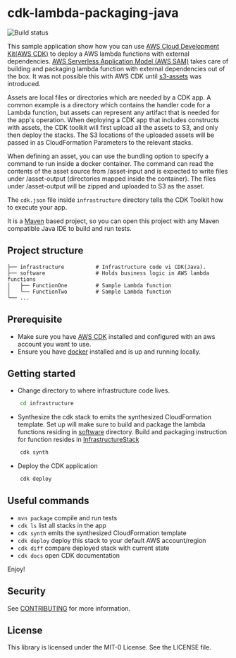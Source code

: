 # cdk-lambda-packaging-java

![Build status](https://github.com/aws-samples/cdk-lambda-packaging-java/actions/workflows/build.yml/badge.svg)

This sample application show how you can use [AWS Cloud Development Kit(AWS CDK)](https://aws.amazon.com/cdk/) to deploy a AWS lambda functions with 
external dependencies. [AWS Serverless Application Model (AWS SAM)](https://aws.amazon.com/serverless/sam/) takes care of building and packaging
lambda function with external dependencies out of the box. It was not possible this with AWS CDK until [s3-assets](https://mvnrepository.com/artifact/software.amazon.awscdk/s3-assets)
was introduced.

Assets are local files or directories which are needed by a CDK app. A common example is a directory which contains the handler code for a Lambda function, 
but assets can represent any artifact that is needed for the app's operation. When deploying a CDK app that includes constructs with assets, the CDK toolkit 
will first upload all the assets to S3, and only then deploy the stacks. The S3 locations of the uploaded assets will be passed in as CloudFormation Parameters 
to the relevant stacks.

When defining an asset, you can use the bundling option to specify a command to run inside a docker container. The command can read the contents of the asset 
source from /asset-input and is expected to write files under /asset-output (directories mapped inside the container). The files under /asset-output will be 
zipped and uploaded to S3 as the asset.

The `cdk.json` file inside `infrastructure` directory tells the CDK Toolkit how to execute your app.

It is a [Maven](https://maven.apache.org/) based project, so you can open this project with any Maven compatible Java IDE to build and run tests.

## Project structure
    
    ├── infrastructure          # Infrastructure code vi CDK(Java).
    ├── software                # Holds business logic in AWS lambda functions
    │   ├── FunctionOne         # Sample Lambda function  
    │   └── FunctionTwo         # Sample Lambda function
    └── ...

## Prerequisite

- Make sure you have [AWS CDK](https://docs.aws.amazon.com/cdk/latest/guide/getting_started.html) installed and configured with an aws account you want to use.
- Ensure you have [docker](https://docs.docker.com/get-docker/) installed and is up and running locally.

## Getting started

- Change directory to where infrastructure code lives.
```bash
    cd infrastructure
```

- Synthesize the cdk stack to emits the synthesized CloudFormation template. Set up will make sure to build and package 
  the lambda functions residing in [software](/software) directory. Build and packaging instruction for function resides in [InfrastructureStack](/infrastructure/src/main/java/com/myorg/InfrastructureStack.java)

```bash
    cdk synth
```

- Deploy the CDK application

```bash
    cdk deploy
```


## Useful commands

 * `mvn package`     compile and run tests
 * `cdk ls`          list all stacks in the app
 * `cdk synth`       emits the synthesized CloudFormation template
 * `cdk deploy`      deploy this stack to your default AWS account/region
 * `cdk diff`        compare deployed stack with current state
 * `cdk docs`        open CDK documentation

Enjoy!

## Security

See [CONTRIBUTING](CONTRIBUTING.md#security-issue-notifications) for more information.

## License

This library is licensed under the MIT-0 License. See the LICENSE file.
